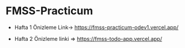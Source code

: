 # FMSS-Practicum
 
* Hafta 1 Önizleme Link-> https://fmss-practicum-odev1.vercel.app/

* Hafta 2 Önizleme linki => https://fmss-todo-app.vercel.app/
